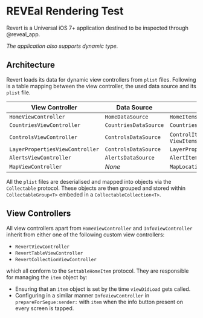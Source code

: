 
# REVEal Rendering Test

Revert is a Universal iOS 7+ application destined to be inspected through @reveal_app.

_The application also supports dynamic type._

## Architecture

Revert loads its data for dynamic view controllers from `plist` files. Following is a table mapping between the view controller, the used data source and its `plist` file.


View Controller | Data Source | Plist File
--- | --- | ---
`HomeViewController` | `HomeDataSource` | `HomeItems.plist`
`CountriesViewController` | `CountriesDataSource` | `CountriesCapitals.plist`
`ControlsViewController` | `ControlsDataSource` | `ControlItems.plist`, `ViewItems.plist`
`LayerPropertiesViewController` | `ControlsDataSource` | `LayerPropertiesItems.plist`
`AlertsViewController` | `AlertsDataSource` | `AlertItems.plist`
`MapViewController` | _None_ | `MapLocations.plist`

All the `plist` files are deserialised and mapped into objects via the `Collectable` protocol. These objects are then grouped and stored within `CollectableGroup<T>` embeded in a `CollectableCollection<T>`.

## View Controllers

All view controllers apart from `HomeViewController` and `InfoViewController` inherit from either one of the following custom view controllers:

- `RevertViewController`
- `RevertTableViewController`
- `RevertCollectionViewController`

which all conform to the `SettableHomeItem` protocol. They are responsible for managing the `item` object by:

- Ensuring that an `item` object is set by the time `viewDidLoad` gets called.
- Configuring in a similar manner `InfoViewController` in `prepareForSegue:sender:` with `item` when the info button present on every screen is tapped.

